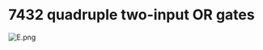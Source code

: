 # 7432 quadruple two-input OR gates 

![E.png](https://robotechshop.com/wp-content/uploads/2015/12/7432.jpg)
